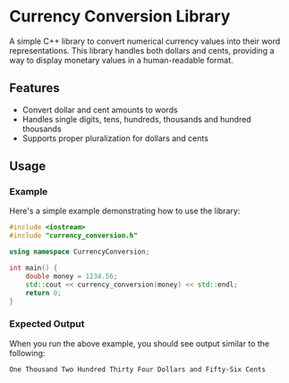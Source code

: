 # Currency Conversion Library

A simple C++ library to convert numerical currency values into their word representations. This library handles both dollars and cents, providing a way to display monetary values in a human-readable format.

## Features

- Convert dollar and cent amounts to words
- Handles single digits, tens, hundreds, thousands and hundred thousands
- Supports proper pluralization for dollars and cents

## Usage

### Example

Here's a simple example demonstrating how to use the library:

```cpp
#include <iostream>
#include "currency_conversion.h"

using namespace CurrencyConversion;

int main() {
    double money = 1234.56;
    std::cout << currency_conversion(money) << std::endl;
    return 0;
}
```

### Expected Output

When you run the above example, you should see output similar to the following:

```
One Thousand Two Hundred Thirty Four Dollars and Fifty-Six Cents
```
